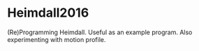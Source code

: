 # Heimdall2016
(Re)Programming Heimdall. Useful as an example program. Also experimenting with motion profile.
